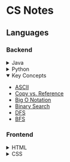 # CS Notes

## Languages

### Backend

<details>
	<summary>Java</summary>

- [Basic Info](./Topics/java_basics.md)
- [OOP](./Topics/oop.md)
- Lists
- [Useful Code](./Topics/java_code.md)

</details>
<details>
	<summary>Python</summary>

- WIP

</details>
<details open>
	<summary>Key Concepts</summary>

- [ASCII](./Topics/ascii.md)
- [Copy vs. Reference](./Topics/copy_vs_ref.md)
- [Big O Notation](./Topics/big_o.md)
- [Binary Search](./Topics/binary_search.md)
- [DFS](./Topics/dfs.md)
- [BFS](./Topics/bfs.md)

</details>

### Frontend

<details>
	<summary>HTML</summary>

- [Tags and Elements](./Topics/html_tags.md)
- [Semantic Tags](./Topics/html_semantics.md)

</details>
<details>
	<summary>CSS</summary>

- WIP

</details>	